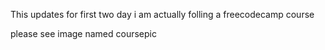 This updates for first two day i am actually folling a freecodecamp course 

please see image named coursepic